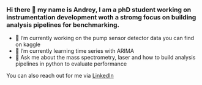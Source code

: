 ### Hi there 👋 my name is Andrey, I am a phD student working on instrumentation development woth a stromg focus on building analysis pipelines for benchmarking.
- 🔭 I’m currently working on the pump sensor detector data you can find on kaggle
- 🌱 I’m currently learning time series with ARIMA
- 💬 Ask me about the mass spectrometry, laser and how to build analysis pipelines in python to evaluate performance 

You can also reach out for me via [LinkedIn](https://img.shields.io/badge/LinkedIn-0077B5?style=for-the-badge&logo=linkedin&logoColor=white)
<!--
**andrey101010/andrey101010** is a ✨ _special_ ✨ repository because its `README.md` (this file) appears on your GitHub profile.

Here are some ideas to get you started:
- 📫 How to reach me: [Github and Tweeter](https://img.shields.io/badge/LinkedIn-0077B5?style=for-the-badge&logo=linkedin&logoColor=white)

-->
